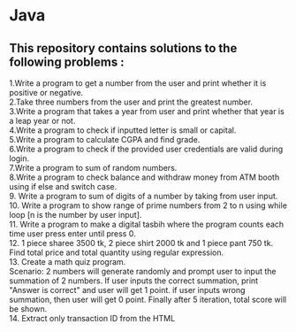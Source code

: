 # Java

## This repository contains solutions to the following problems :
1.Write a program to get a number from the user and print whether it is positive or negative.  <br />
2.Take three numbers from the user and print the greatest number. <br />
3.Write a program that takes a year from user and print whether that year is a leap year or not. <br />
4.Write a program to check if inputted letter is small or capital. <br />
5.Write a program to calculate CGPA and find grade. <br />
6.Write a program to check if the provided user credentials are valid during login. <br />
7.Write a program to sum of random numbers. <br />
8.Write a program to check balance and withdraw money from ATM booth using if else and switch case. <br />
9. Write a program to sum of digits of a number by taking from user input. <br />
10. Write a program to show range of prime numbers from 2 to n using while loop [n is the number by user input]. <br />
11. Write a program to make a digital tasbih where the program counts each time user press enter until press 0. <br />
12. 1 piece sharee 3500 tk, 2 piece shirt 2000 tk and 1 piece pant 750 tk. Find total price and total quantity using regular expression. <br />
13.  Create a math quiz program. <br />
Scenario: 2 numbers will generate randomly and prompt user to input the summation of 2 numbers. If user inputs the correct summation, print "Answer is correct" and 
user will get 1 point. if user inputs wrong summation,  then user will get 0 point. Finally after 5 iteration, total score will be shown. <br />
14. Extract only transaction ID from the HTML 
